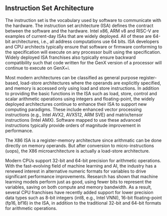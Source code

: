 ## Instruction Set Architecture

The instruction set is the vocabulary used by software to communicate with the hardware. The instruction set architecture (ISA) defines the contract between the software and the hardware. Intel x86, ARM v8 and RISC-V are examples of current-day ISAs that are widely deployed. All of these are 64-bit architectures, i.e., all address computations use 64 bits. ISA developers and CPU architects typically ensure that software or firmware conforming to the specification will execute on any processor built using the specification. Widely deployed ISA franchises also typically ensure backward compatibility such that code written for the GenX version of a processor will continue to execute on GenX+i.

Most modern architectures can be classified as general purpose register-based, load-store architectures where the operands are explicitly specified, and memory is accessed only using load and store instructions. In addition to providing the basic functions in the ISA such as load, store, control and scalar arithmetic operations using integers and floating-point, the widely deployed architectures continue to enhance their ISA to support new computing paradigms. These include enhanced vector processing instructions (e.g., Intel AVX2, AVX512, ARM SVE) and matrix/tensor instructions (Intel AMX). Software mapped to use these advanced instructions typically provide orders of magnitude improvement in performance. 

The X86 ISA is a register-memory architecture since arithmatic can be done directly on memory operands. But after conversion to micro-instructions (uops), the X86 microarchitecture is actually a load-store architecture.

Modern CPUs support 32-bit and 64-bit precision for arithmetic operations. With the fast-evolving field of machine learning and AI, the industry has a renewed interest in alternative numeric formats for variables to drive significant performance improvements. Research has shown that machine learning models perform just as good, using fewer bits to represent the variables, saving on both compute and memory bandwidth. As a result, several CPU franchises have recently added support for lower precision data types such as 8-bit integers (int8, e.g., Intel VNNI), 16-bit floating-point (fp16, bf16) in the ISA, in addition to the traditional 32-bit and 64-bit formats for arithmetic operations.